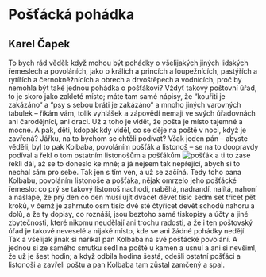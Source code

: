 # Pošťácká pohádka

## Karel Čapek

To bych rád věděl: když mohou být pohádky o všelijakých jiných lidských řemeslech a povoláních, jako o králích a princích a loupežnících, pastýřích a rytířích a černokněžnících a obrech a drvoštěpech a vodnících, proč by nemohla být také jednou pohádka o pošťákovi? Vždyť takový poštovní úřad, to je skoro jako zakleté místo; máte tam samé nápisy, že “kouřiti je zakázáno“ a “psy s sebou bráti je zakázáno“ a mnoho jiných varovných tabulek – říkám vám, tolik vyhlášek a zápovědí nemají ve svých úřadovnách ani čarodějníci, ani draci. Už z toho je vidět, že pošta je místo tajemné a mocné. A pak, děti, kdopak kdy viděl, co se děje na poště v noci, když je zavřená? Jářku, na to bychom se chtěli podívat? Však jeden pán – abyste věděli, byl to pak Kolbaba, povoláním pošťák a listonoš – se na to doopravdy podíval a řekl o tom ostatním listonošům a pošťákům ![pošťák](http://www.tyluvdum.cz/wp-content/uploads/postman_pat_serial.jpg) a ti to zase řekli dál, až se to doneslo ke mně; a já nejsem tak nepřející, abych si to nechal sám pro sebe. Tak jen s tím ven, a už se začíná.
Tedy toho pana Kolbabu, povoláním listonoše a pošťáka, nějak omrzelo jeho pošťácké řemeslo: co prý se takový listonoš nachodí, naběhá, nadrandí, nalítá, nahoní a našlape, že prý den co den musí ujít dvacet děvet tisíc sedm set třicet pět kroků, v čemž je zahrnuto osm tisíc dvě stě čtyřicet devět schodů nahoru a dolů, a že ty dopisy, co roznáší, jsou beztoho samé tiskopisy a účty a jiné zbytečnosti, které nikomu neudělají ani trochu radosti, a že i ten poštovský úřad je takové neveselé a nijaké místo, kde se ani žádné pohádky nedějí. Tak a všelijak jinak si naříkal pan Kolbaba na své pošťácké povolání. A jednou si ze samého smutku sedl na poště u kamen a usnul a ani si nevšiml, že už je šest hodin; a když odbila hodina šestá, odešli ostatní pošťáci a listonoši a zavřeli poštu a pan Kolbaba tam zůstal zamčený a spal.

